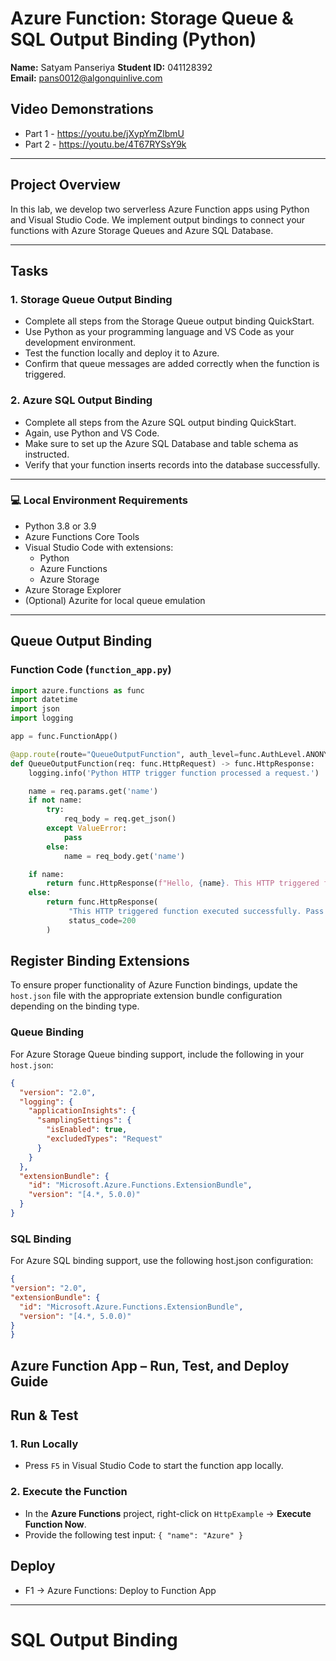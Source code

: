 # Azure Function: Storage Queue & SQL Output Binding (Python)

**Name:** Satyam Panseriya 
**Student ID:** 041128392  
**Email:** pans0012@algonquinlive.com  

## Video Demonstrations

- Part 1 - https://youtu.be/jXypYmZlbmU
- Part 2 - https://youtu.be/4T67RYSsY9k

---

## Project Overview

In this lab, we develop two serverless Azure Function apps using Python and Visual Studio Code. We implement output bindings to connect your functions with Azure Storage Queues and Azure SQL Database.

---

## Tasks 

### 1. Storage Queue Output Binding
- Complete all steps from the Storage Queue output binding QuickStart.
- Use Python as your programming language and VS Code as your development environment.
- Test the function locally and deploy it to Azure.
- Confirm that queue messages are added correctly when the function is triggered.

### 2. Azure SQL Output Binding
- Complete all steps from the Azure SQL output binding QuickStart.
- Again, use Python and VS Code.
- Make sure to set up the Azure SQL Database and table schema as instructed.
- Verify that your function inserts records into the database successfully.

  
---


### 💻 Local Environment Requirements

- Python 3.8 or 3.9
- Azure Functions Core Tools
- Visual Studio Code with extensions:
  - Python
  - Azure Functions
  - Azure Storage
- Azure Storage Explorer
- (Optional) Azurite for local queue emulation

---

## Queue Output Binding

### Function Code (`function_app.py`)
```python
import azure.functions as func
import datetime
import json
import logging

app = func.FunctionApp()

@app.route(route="QueueOutputFunction", auth_level=func.AuthLevel.ANONYMOUS)
def QueueOutputFunction(req: func.HttpRequest) -> func.HttpResponse:
    logging.info('Python HTTP trigger function processed a request.')

    name = req.params.get('name')
    if not name:
        try:
            req_body = req.get_json()
        except ValueError:
            pass
        else:
            name = req_body.get('name')

    if name:
        return func.HttpResponse(f"Hello, {name}. This HTTP triggered function executed successfully.")
    else:
        return func.HttpResponse(
             "This HTTP triggered function executed successfully. Pass a name in the query string or in the request body for a personalized response.",
             status_code=200
        )
  ```

## Register Binding Extensions

To ensure proper functionality of Azure Function bindings, update the `host.json` file with the appropriate extension bundle configuration depending on the binding type.

### Queue Binding

For Azure Storage Queue binding support, include the following in your `host.json`:

```json
{
  "version": "2.0",
  "logging": {
    "applicationInsights": {
      "samplingSettings": {
        "isEnabled": true,
        "excludedTypes": "Request"
      }
    }
  },
  "extensionBundle": {
    "id": "Microsoft.Azure.Functions.ExtensionBundle",
    "version": "[4.*, 5.0.0)"
  }
}
```
### SQL Binding
For Azure SQL binding support, use the following host.json configuration:

  ```json
{
  "version": "2.0",
  "extensionBundle": {
    "id": "Microsoft.Azure.Functions.ExtensionBundle",
    "version": "[4.*, 5.0.0)"
  }
}
```
## Azure Function App – Run, Test, and Deploy Guide

## Run & Test

### 1. Run Locally

- Press `F5` in Visual Studio Code to start the function app locally.

### 2. Execute the Function

- In the **Azure Functions** project, right-click on `HttpExample` → **Execute Function Now**.
- Provide the following test input:
`{
  "name": "Azure"
}`

## Deploy

 - F1 → Azure Functions: Deploy to Function App

------

#  SQL Output Binding
